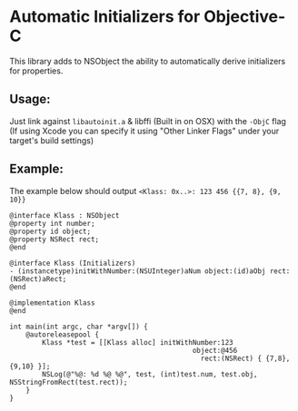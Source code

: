 # Automatic Initializers for Objective-C

This library adds to NSObject the ability to automatically derive initializers for properties.

## Usage:

Just link against `libautoinit.a` & libffi (Built in on OSX) with the `-ObjC` flag (If using Xcode you can specify it using "Other Linker Flags" under your target's build settings)

## Example:

The example below should output `<Klass: 0x..>: 123 456 {{7, 8}, {9, 10}}`

```objc
@interface Klass : NSObject
@property int number;
@property id object;
@property NSRect rect;
@end

@interface Klass (Initializers)
- (instancetype)initWithNumber:(NSUInteger)aNum object:(id)aObj rect:(NSRect)aRect;
@end

@implementation Klass
@end

int main(int argc, char *argv[]) {
    @autoreleasepool {
        Klass *test = [[Klass alloc] initWithNumber:123
                                             object:@456
                                               rect:(NSRect) { {7,8},{9,10} }];
        NSLog(@"%@: %d %@ %@", test, (int)test.num, test.obj, NSStringFromRect(test.rect));
    }
}
```
